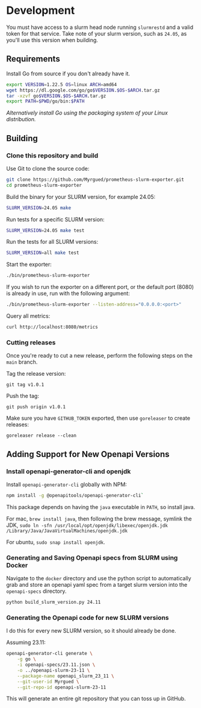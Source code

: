 # Development

You must have access to a slurm head node running `slurmrestd` and a valid token
for that service. Take note of your slurm version, such as `24.05`, as you'll
use this version when building.

## Requirements

Install Go from source if you don't already have it.

```bash
export VERSION=1.22.5 OS=linux ARCH=amd64
wget https://dl.google.com/go/go$VERSION.$OS-$ARCH.tar.gz
tar -xzvf go$VERSION.$OS-$ARCH.tar.gz
export PATH=$PWD/go/bin:$PATH
```

_Alternatively install Go using the packaging system of your Linux
distribution._

## Building

### Clone this repository and build

Use Git to clone the source code:

```bash
git clone https://github.com/Myrgued/prometheus-slurm-exporter.git
cd prometheus-slurm-exporter
```

Build the binary for your SLURM version, for example 24.05:

```bash
SLURM_VERSION=24.05 make
```

Run tests for a specific SLURM version:

```bash
SLURM_VERSION=24.05 make test
```

Run the tests for all SLURM versions:

```bash
SLURM_VERSION=all make test
```

Start the exporter:

```bash
./bin/prometheus-slurm-exporter
```

If you wish to run the exporter on a different port, or the default port (8080)
is already in use, run with the following argument:

```bash
./bin/prometheus-slurm-exporter --listen-address="0.0.0.0:<port>"
```

Query all metrics:

```bash
curl http://localhost:8080/metrics
```

### Cutting releases

Once you're ready to cut a new release, perform the following steps on the
`main` branch.

Tag the release version:

`git tag v1.0.1`

Push the tag:

`git push origin v1.0.1`

Make sure you have `GITHUB_TOKEN` exported, then use `goreleaser` to create
releases:

`goreleaser release --clean`

## Adding Support for New Openapi Versions

### Install openapi-generator-cli and openjdk

Install `openapi-generator-cli` globally with NPM:

```bash
npm install -g @openapitools/openapi-generator-cli`
```

This package depends on having the `java` executable in `PATH`, so install java.

For mac, `brew install java`, then following the brew message, symlink the JDK,
`sudo ln -sfn /usr/local/opt/openjdk/libexec/openjdk.jdk /Library/Java/JavaVirtualMachines/openjdk.jdk`

For ubuntu, `sudo snap install openjdk`.

### Generating and Saving Openapi specs from SLURM using Docker

Navigate to the `docker` directory and use the python script to automatically
grab and store an openapi yaml spec from a target slurm version into the
`openapi-specs` directory.

```bash
python build_slurm_version.py 24.11
```

### Generating the Openapi code for new SLURM versions

I do this for every new SLURM version, so it should already be done.

Assuming 23.11:

```bash
openapi-generator-cli generate \
    -g go \
    -i openapi-specs/23.11.json \
    -o ../openapi-slurm-23-11 \
    --package-name openapi_slurm_23_11 \
    --git-user-id Myrgued \
    --git-repo-id openapi-slurm-23-11
```

This will generate an entire git repository that you can toss up in GitHub.
